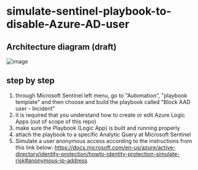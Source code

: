 # simulate-sentinel-playbook-to-disable-Azure-AD-user

## Architecture diagram (draft)

![image](https://user-images.githubusercontent.com/97529152/154761217-73d10ab7-88f4-4066-8e17-9ae669f9dc12.png)

## step by step 

1. through Microsoft Sentinel left menu, go to "Automation", "playbook template" and then choose and build the playbook called "Block AAD user - Incident"
2. it is required that you understand how to create or edit Azure Logic Apps (out of scope of this repo)
3. make sure the Playbook (Logic App) is built and running properly
4. attach the playbook to a specific Analytic Query at Microsoft Sentinel
5. Simulate a user anonymous access according to the instructions from this link below:
https://docs.microsoft.com/en-us/azure/active-directory/identity-protection/howto-identity-protection-simulate-risk#anonymous-ip-address
